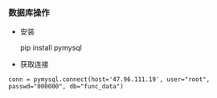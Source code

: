 ### 数据库操作

+ 安装

  pip install pymysql

+ 获取连接

```
conn = pymysql.connect(host='47.96.111.19', user="root", passwd="000000", db="func_data")
```

